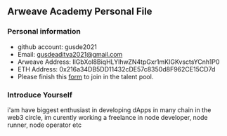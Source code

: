 ## Arweave Academy Personal File

### Personal information

- github account: gusde2021
- Email: gusdeaditya2021@gmail.com
- Arweave Address: IlGbXol8BiqHLYlhwZN4tpGxr1mKIGKvsctsYCnh1P0
- ETH Address: 0x216a34DB5DD11432cDE57c8350d8F962CE15CD7d
- Please finish this [form](https://docs.google.com/forms/d/e/1FAIpQLSfWA5fIIcBgmRppm3jNz5vmf9Mai_QMVil-2pO4r7YKn_Zhtw/viewform?usp=sf_link) to join in the talent pool.

### Introduce Yourself
 i'am have biggest enthusiast in developing dApps in many chain in the web3 circle, im curently working a freelance in node developer, node runner, node operator etc
